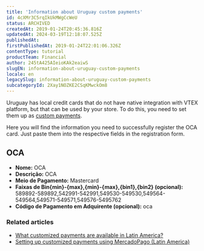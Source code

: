 ```yaml
---
title: 'Information about Uruguay custom payments'
id: 4cXMr3C5rqIkUkMWgCcWeU
status: ARCHIVED
createdAt: 2019-01-24T20:45:36.816Z
updatedAt: 2024-03-19T12:18:07.525Z
publishedAt: 
firstPublishedAt: 2019-01-24T22:01:06.326Z
contentType: tutorial
productTeam: Financial
author: 245tA425AIeioKAk2eaiwS
slugEN: information-about-uruguay-custom-payments
locale: en
legacySlug: information-about-uruguay-custom-payments
subcategoryId: 2Xay1NOZKE2CSqKMwckOm8
---
```


Uruguay has local credit cards that do not have native integration with VTEX platform, but that can be used by your store. To do this, you need to set them up as [custom payments](/en/tutorial/setting-up-customized-payments-using-mercadopago-latin-america).

Here you will find the information you need to successfully register the OCA card. Just paste them into the respective fields in the registration form.

## OCA
- __Nome:__ OCA
- __Descrição:__ OCA
- __Meio de Pagamento:__ Mastercard
- __Faixas de Bin{min}-{max},{min}-{max},{bin1},{bin2} (opcional):__ 589892-589892,542991-542991,549530-549530,549564-549564,549571-549571,549576-5495762
- __Código de Pagamento em Adquirente (opcional):__ oca

### Related articles
- [What customized payments are available in Latin America?](/en/faq/what-customized-payments-are-available-in-latin-america)
- [Setting up customized payments using MercadoPago (Latin America)](/en/tutorial/setting-up-customized-payments-using-mercadopago-latin-america)
